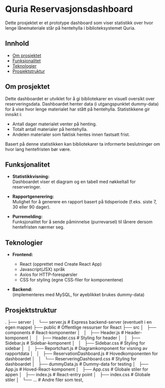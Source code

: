 # Quria Reservasjonsdashboard

Dette prosjektet er et prototype dashboard som viser statistikk over hvor lenge lånemateriale står på hentehylla i biblioteksystemet Quria. 

## Innhold

- [Om prosjektet](#om-prosjektet)
- [Funksjonalitet](#funksjonalitet)
- [Teknologier](#teknologier)
- [Prosjektstruktur](#prosjektstruktur)

## Om prosjektet

Dette dashboardet er utviklet for å gi bibliotekarer en visuell oversikt over reserveringsdata. Dashboardet henter data (i utgangspunktet dummy-data) for å vise hvor lenge materialet har stått på hentehylla. Statistikkene gir innsikt i:

- Antall dager materialet venter på henting.
- Totalt antall materialer på hentehylla.
- Andelen materialer som faktisk hentes innen fastsatt frist.

Basert på denne statistikken kan bibliotekarer ta informerte beslutninger om hvor lang hentefristen bør være.

## Funksjonalitet

- **Statistikkvisning:**  
  Dashboardet viser et diagram og en tabell med nøkkeltall for reserveringer.
  
- **Rapportgenerering:**  
  Mulighet for å generere en rapport basert på tidsperiode (f.eks. siste 7, 30 eller 90 dager).
  
- **Purremelding:**  
  Funksjonalitet for å sende påminnelse (purrevarsel) til lånere dersom hentefristen nærmer seg.

## Teknologier

- **Frontend:**  
  - React (opprettet med Create React App)
  - Javascript(JSX) språk
  - Axios for HTTP-forespørsler
  - CSS for styling (egne CSS-filer for komponentene)

- **Backend:**  
  (implementeres med MySQL, for øyeblikket brukes dummy-data)

## Prosjektstruktur

.
├── server
│   └── server.js               # Express backend-server (eventuelt i en egen mappe)
├── public                      # Offentlige ressurser for React
├── src
│   ├── components              # React-komponenter
│   │   ├── Header.js           # Header-komponent
│   │   ├── Header.css          # Styling for header
│   │   ├── Sidebar.js          # Sidebar-komponent
│   │   ├── Sidebar.css         # Styling for sidebar
│   │   ├── Reportchart.js      # Diagramkomponent for visning av rapportdata
│   │   ├── ReservationDashboard.js  # Hovedkomponenten for dashboardet
│   │   └── ReserveringDashboard.css # Styling for dashboardet
│   ├── dummyData.js            # Dummy-data for testing
│   ├── App.js                  # Hoved-React-komponent
│   ├── App.css                 # Globale stiler for appen
│   ├── index.js                # React-entry point
│   ├── index.css               # Globale stiler
│   └── ...                     # Andre filer som test,
